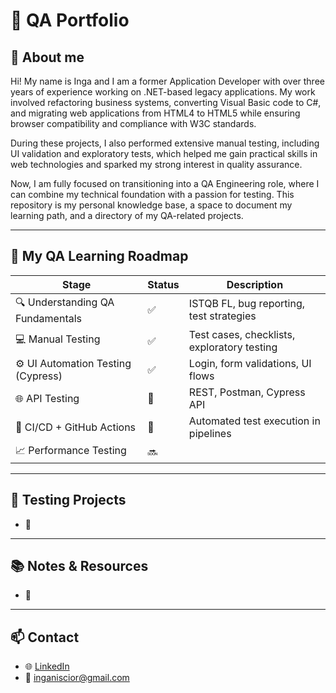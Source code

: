 # 🧪 QA Portfolio
## 📝 About me
Hi! My name is Inga and I am a former Application Developer with over three years of experience working on .NET-based legacy applications. My work involved refactoring business systems, converting Visual Basic code to C#, and migrating web applications from HTML4 to HTML5 while ensuring browser compatibility and compliance with W3C standards.

During these projects, I also performed extensive manual testing, including UI validation and exploratory tests, which helped me gain practical skills in web technologies and sparked my strong interest in quality assurance.

Now, I am fully focused on transitioning into a QA Engineering role, where I can combine my technical foundation with a passion for testing.
This repository is my personal knowledge base, a space to document my learning path, and a directory of my QA-related projects.

---

## 🚀 My QA Learning Roadmap

| Stage | Status | Description |
|-------|--------|-------------|
| 🔍 Understanding QA Fundamentals | ✅ | ISTQB FL, bug reporting, test strategies |
| 💻 Manual Testing | ✅ | Test cases, checklists, exploratory testing |
| ⚙️ UI Automation Testing (Cypress) | ✅ | Login, form validations, UI flows |
| 🌐 API Testing | 🔄 | REST, Postman, Cypress API |
| 🧪 CI/CD + GitHub Actions | 🔄 | Automated test execution in pipelines |
| 📈 Performance Testing | 🔜 |  |

---

## 📁 Testing Projects

- 🔗 

---

## 📚 Notes & Resources

- 📄 

---


## 📫 Contact

- 🌐 [LinkedIn](https://www.linkedin.com/in/innscr/)
- 📧 inganiscior@gmail.com
